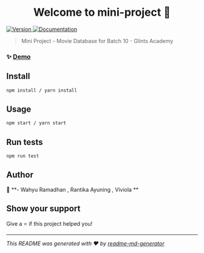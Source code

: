 <h1 align="center">Welcome to mini-project 👋</h1>
<p>
  <a href="https://www.npmjs.com/package/mini-project" target="_blank">
    <img alt="Version" src="https://img.shields.io/npm/v/mini-project.svg">
  </a>
  <a href="https://gitlab.com/binar-10-mini-project/team-d/team-d-frontend/front-end-team-d.git" target="_blank">
    <img alt="Documentation" src="https://img.shields.io/badge/documentation-yes-brightgreen.svg" />
  </a>
</p>

> Mini Project - Movie Database for Batch 10 - Glints Academy

### ✨ [Demo](https://bbm-warehouse-movie.herokuapp.com/)

## Install

```sh
npm install / yarn install
```

## Usage

```sh
npm start / yarn start
```

## Run tests

```sh
npm run test
```

## Author

👤 **- Wahyu Ramadhan , Rantika Ayuning , Viviola **


## Show your support

Give a ⭐️ if this project helped you!

***
_This README was generated with ❤️ by [readme-md-generator](https://github.com/kefranabg/readme-md-generator)_